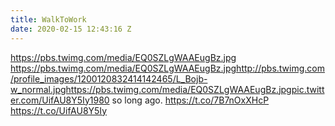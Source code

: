 ```yaml
---
title: WalkToWork
date: 2020-02-15 12:43:16 Z
---
```


 https://pbs.twimg.com/media/EQ0SZLgWAAEugBz.jpg https://pbs.twimg.com/media/EQ0SZLgWAAEugBz.jpghttp://pbs.twimg.com/profile_images/1200120832414142465/L_Bojb-w_normal.jpghttps://pbs.twimg.com/media/EQ0SZLgWAAEugBz.jpgpic.twitter.com/UifAU8Y5Iy1980 so long ago. https://t.co/7B7nOxXHcP https://t.co/UifAU8Y5Iy
